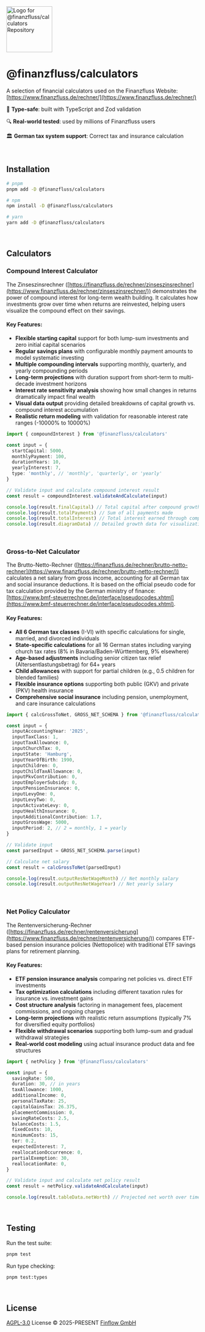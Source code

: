   <img src="./.github/calculators-icon.svg" alt="Logo for @finanzfluss/calculators Repository" width="120" height="120">

# @finanzfluss/calculators

A selection of financial calculators used on the Finanzfluss Website: [https://www.finanzfluss.de/rechner/](https://www.finanzfluss.de/rechner/)

🎯 **Type-safe**: built with TypeScript and Zod validation

🔍 **Real-world tested**: used by millions of Finanzfluss users

🏛️ **German tax system support**: Correct tax and insurance calculation

<br />

## Installation

```bash
# pnpm
pnpm add -D @finanzfluss/calculators

# npm
npm install -D @finanzfluss/calculators

# yarn
yarn add -D @finanzfluss/calculators
```

<br />

## Calculators

### Compound Interest Calculator

The Zinseszinsrechner ([https://finanzfluss.de/rechner/zinseszinsrechner](https://www.finanzfluss.de/rechner/zinseszinsrechner/)) demonstrates the power of compound interest for long-term wealth building. It calculates how investments grow over time when returns are reinvested, helping users visualize the compound effect on their savings.

#### Key Features:

- **Flexible starting capital** support for both lump-sum investments and zero initial capital scenarios
- **Regular savings plans** with configurable monthly payment amounts to model systematic investing
- **Multiple compounding intervals** supporting monthly, quarterly, and yearly compounding periods
- **Long-term projections** with duration support from short-term to multi-decade investment horizons
- **Interest rate sensitivity analysis** showing how small changes in returns dramatically impact final wealth
- **Visual data output** providing detailed breakdowns of capital growth vs. compound interest accumulation
- **Realistic return modeling** with validation for reasonable interest rate ranges (-10000% to 10000%)

```ts
import { compoundInterest } from '@finanzfluss/calculators'

const input = {
  startCapital: 5000,
  monthlyPayment: 100,
  durationYears: 10,
  yearlyInterest: 7,
  type: 'monthly', // 'monthly', 'quarterly', or 'yearly'
}

// Validate input and calculate compound interest result
const result = compoundInterest.validateAndCalculate(input)

console.log(result.finalCapital) // Total capital after compound growth
console.log(result.totalPayments) // Sum of all payments made
console.log(result.totalInterest) // Total interest earned through compounding
console.log(result.diagramData) // Detailed growth data for visualization
```

<br />

### Gross-to-Net Calculator

The Brutto-Netto-Rechner ([https://finanzfluss.de/rechner/brutto-netto-rechner](https://www.finanzfluss.de/rechner/brutto-netto-rechner/)) calculates a net salary from gross income, accounting for all German tax and social insurance deductions. It is based on the official pseudo code for tax calculation provided by the German ministry of finance: [https://www.bmf-steuerrechner.de/interface/pseudocodes.xhtml](https://www.bmf-steuerrechner.de/interface/pseudocodes.xhtml).

#### Key Features:

- **All 6 German tax classes** (I-VI) with specific calculations for single, married, and divorced individuals
- **State-specific calculations** for all 16 German states including varying church tax rates (8% in Bavaria/Baden-Württemberg, 9% elsewhere)
- **Age-based adjustments** including senior citizen tax relief (Altersentlastungsbetrag) for 64+ years
- **Child allowances** with support for partial children (e.g., 0.5 children for blended families)
- **Flexible insurance options** supporting both public (GKV) and private (PKV) health insurance
- **Comprehensive social insurance** including pension, unemployment, and care insurance calculations

```ts
import { calcGrossToNet, GROSS_NET_SCHEMA } from '@finanzfluss/calculators'

const input = {
  inputAccountingYear: '2025',
  inputTaxClass: 1,
  inputTaxAllowance: 0,
  inputChurchTax: 0,
  inputState: 'Hamburg',
  inputYearOfBirth: 1990,
  inputChildren: 0,
  inputChildTaxAllowance: 0,
  inputPkvContribution: 0,
  inputEmployerSubsidy: 0,
  inputPensionInsurance: 0,
  inputLevyOne: 0,
  inputLevyTwo: 0,
  inputActivateLevy: 0,
  inputHealthInsurance: 0,
  inputAdditionalContribution: 1.7,
  inputGrossWage: 5000,
  inputPeriod: 2, // 2 = monthly, 1 = yearly
}

// Validate input
const parsedInput = GROSS_NET_SCHEMA.parse(input)

// Calculate net salary
const result = calcGrossToNet(parsedInput)

console.log(result.outputResNetWageMonth) // Net monthly salary
console.log(result.outputResNetWageYear) // Net yearly salary
```

<br />

### Net Policy Calculator

The Rentenversicherung-Rechner ([https://finanzfluss.de/rechner/rentenversicherung](https://www.finanzfluss.de/rechner/rentenversicherung/)) compares ETF-based pension insurance policies (Nettopolice) with traditional ETF savings plans for retirement planning.

#### Key Features:

- **ETF pension insurance analysis** comparing net policies vs. direct ETF investments
- **Tax optimization calculations** including different taxation rules for insurance vs. investment gains
- **Cost structure analysis** factoring in management fees, placement commissions, and ongoing charges
- **Long-term projections** with realistic return assumptions (typically 7% for diversified equity portfolios)
- **Flexible withdrawal scenarios** supporting both lump-sum and gradual withdrawal strategies
- **Real-world cost modeling** using actual insurance product data and fee structures

```ts
import { netPolicy } from '@finanzfluss/calculators'

const input = {
  savingRate: 500,
  duration: 30, // in years
  taxAllowance: 1000,
  additionalIncome: 0,
  personalTaxRate: 25,
  capitalGainsTax: 26.375,
  placementCommission: 0,
  savingRateCosts: 2.5,
  balanceCosts: 1.5,
  fixedCosts: 10,
  minimumCosts: 15,
  ter: 0.2,
  expectedInterest: 7,
  reallocationOccurrence: 0,
  partialExemption: 30,
  reallocationRate: 0,
}

// Validate input and calculate net policy result
const result = netPolicy.validateAndCalculate(input)

console.log(result.tableData.netWorth) // Projected net worth over time
```

<br />

## Testing

Run the test suite:

```bash
pnpm test
```

Run type checking:

```bash
pnpm test:types
```

<br />

## License

[AGPL-3.0](./LICENSE) License © 2025-PRESENT [Finflow GmbH](https://www.finanzfluss.de/impressum/)
